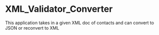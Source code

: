 # XML_Validator_Converter
This application takes in a given XML doc of contacts and can convert to JSON or reconvert to XML
